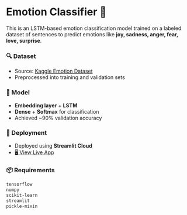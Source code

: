 # Emotion Classifier 🤖

This is an LSTM-based emotion classification model trained on a labeled dataset of sentences to predict emotions like **joy, sadness, anger, fear, love, surprise**.

### 🔍 Dataset
- Source: [Kaggle Emotion Dataset](https://www.kaggle.com/datasets/praveengovi/emotions-dataset-for-nlp)
- Preprocessed into training and validation sets

### 🧠 Model
- **Embedding layer** + **LSTM**
- **Dense** + **Softmax** for classification
- Achieved ~90% validation accuracy

### 🚀 Deployment
- Deployed using **Streamlit Cloud**
- [🖥 View Live App](https://emotionclassifier-tjayjmiugzk9qnhv7fqb3z.streamlit.app/)

### 📦 Requirements
```bash
tensorflow
numpy
scikit-learn
streamlit
pickle-mixin
